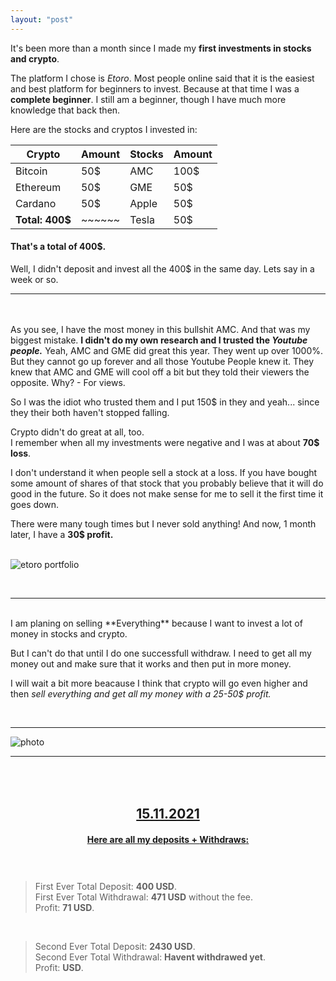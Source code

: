 ```yaml
---
layout: "post"
---
```


It's been more than a month since I made my **first investments in stocks and crypto**.  

The platform I chose is *Etoro*. Most people online said that it is the easiest and best platform for beginners to invest. Because at that time I was a **complete beginner**. I still am a beginner, though I have much more knowledge that back then. 

Here are the stocks and cryptos I invested in: 

|  Crypto |Amount| Stocks| Amount
|-------- |------|-------| -------|
| Bitcoin |  50$ |  AMC  |  100$  |
| Ethereum|  50$ |  GME  |  50$   |
| Cardano |  50$ | Apple |  50$   |
|**Total: 400$**|~~~~~~| Tesla | 50$ |

#### That's a total of 400$.
Well, I didn't deposit and invest all the 400$ in the same day. Lets say in a week or so.
<br>


---   


<br><br>
As you see, I have the most money in this bullshit AMC. And that was my biggest mistake. **I didn't do my own research and I trusted the *Youtube people.*** Yeah, AMC and GME did great this year. They went up over 1000%. But they cannot go up forever and all those Youtube People knew it. They knew that AMC and GME will cool off a bit but they told their viewers the opposite. Why? - For views.

So I was the idiot who trusted them and I put 150$ in they and yeah... since they their both haven't stopped falling.

Crypto didn't do great at all, too.   
I remember when all my investments were negative and I was at about **70$ loss**.

I don't understand it when people sell a stock at a loss. If you have bought some amount of shares of that stock that you probably believe that it will do good in the future. So it does not make sense for me to sell it the first time it goes down.    


There were many tough times but I never sold anything! 
And now, 1 month later, I have a **30$ profit.**   
<br> 

![etoro portfolio](/bojkos-thoughts/assets/images/image.JPG)   

<br>

---

<br>
I am planing on selling **Everything** because I want to invest a lot of money in stocks and crypto.

But I can't do that until I do one successfull withdraw. I need to get all my money out and make sure that it works and then put in more money.

I will wait a bit more beacause I think that crypto will go even higher and then *sell everything and get all my money with a 25-50$ profit.*

<br>

---

![photo](/bojkos-thoughts/assets/images/Capture.JPG)



---

## <center style = "padding-top: 50px; text-decoration: underline;">15.11.2021</center>


<h4 style = "text-decoration: underline; text-align: center; padding-bottom: 40px;">Here are all my <b>deposits</b> + <b> Withdraws</b>: </h4>

> First Ever Total Deposit: **400 USD**.   
> First Ever Total Withdrawal: **471 USD** without the fee.   
> Profit: **71 USD**.
<br>
  
> Second Ever Total Deposit: **2430 USD**.   
> Second Ever Total Withdrawal: **Havent withdrawed yet**.   
> Profit: **USD**.
